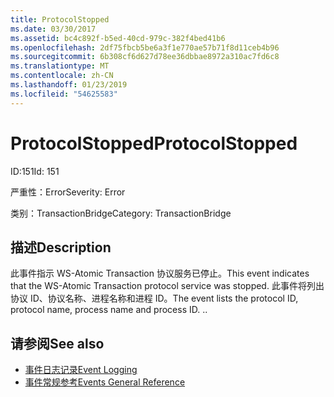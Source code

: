 ```yaml
---
title: ProtocolStopped
ms.date: 03/30/2017
ms.assetid: bc4c892f-b5ed-40cd-979c-382f4bed41b6
ms.openlocfilehash: 2df75fbcb5be6a3f1e770ae57b71f8d11ceb4b96
ms.sourcegitcommit: 6b308cf6d627d78ee36dbbae8972a310ac7fd6c8
ms.translationtype: MT
ms.contentlocale: zh-CN
ms.lasthandoff: 01/23/2019
ms.locfileid: "54625583"
---
```

# <a name="protocolstopped"></a><span data-ttu-id="313bd-102">ProtocolStopped</span><span class="sxs-lookup"><span data-stu-id="313bd-102">ProtocolStopped</span></span>
<span data-ttu-id="313bd-103">ID:151</span><span class="sxs-lookup"><span data-stu-id="313bd-103">Id: 151</span></span>  
  
 <span data-ttu-id="313bd-104">严重性：Error</span><span class="sxs-lookup"><span data-stu-id="313bd-104">Severity: Error</span></span>  
  
 <span data-ttu-id="313bd-105">类别：TransactionBridge</span><span class="sxs-lookup"><span data-stu-id="313bd-105">Category: TransactionBridge</span></span>  
  
## <a name="description"></a><span data-ttu-id="313bd-106">描述</span><span class="sxs-lookup"><span data-stu-id="313bd-106">Description</span></span>  
 <span data-ttu-id="313bd-107">此事件指示 WS-Atomic Transaction 协议服务已停止。</span><span class="sxs-lookup"><span data-stu-id="313bd-107">This event indicates that the WS-Atomic Transaction protocol service was stopped.</span></span> <span data-ttu-id="313bd-108">此事件将列出协议 ID、协议名称、进程名称和进程 ID。</span><span class="sxs-lookup"><span data-stu-id="313bd-108">The event lists the protocol ID, protocol name, process name and process ID.</span></span> <span data-ttu-id="313bd-109">.</span><span class="sxs-lookup"><span data-stu-id="313bd-109">.</span></span>  
  
## <a name="see-also"></a><span data-ttu-id="313bd-110">请参阅</span><span class="sxs-lookup"><span data-stu-id="313bd-110">See also</span></span>
- [<span data-ttu-id="313bd-111">事件日志记录</span><span class="sxs-lookup"><span data-stu-id="313bd-111">Event Logging</span></span>](../../../../../docs/framework/wcf/diagnostics/event-logging/index.md)
- [<span data-ttu-id="313bd-112">事件常规参考</span><span class="sxs-lookup"><span data-stu-id="313bd-112">Events General Reference</span></span>](../../../../../docs/framework/wcf/diagnostics/event-logging/events-general-reference.md)

